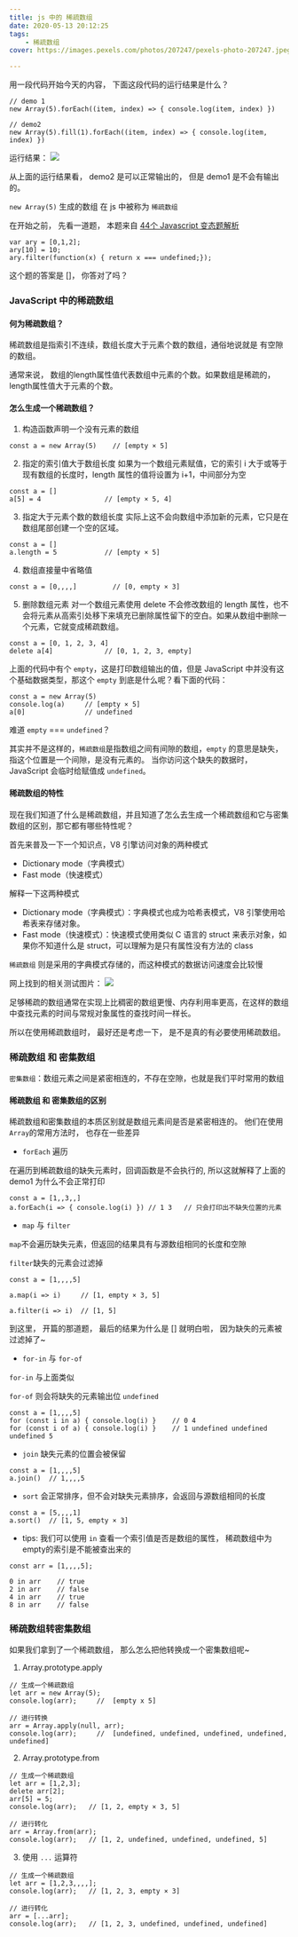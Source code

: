 ```yaml
---
title: js 中的 稀疏数组
date: 2020-05-13 20:12:25
tags:
    - 稀疏数组
cover: https://images.pexels.com/photos/207247/pexels-photo-207247.jpeg?auto=compress&cs=tinysrgb&dpr=2&w=500

---
```


用一段代码开始今天的内容， 下面这段代码的运行结果是什么？

```
// demo 1
new Array(5).forEach((item, index) => { console.log(item, index) })

// demo2
new Array(5).fill(1).forEach((item, index) => { console.log(item, index) })
```


运行结果：
![](https://tva1.sinaimg.cn/large/007S8ZIlly1gewrlxazofj317m0cmwg5.jpg)

从上面的运行结果看， demo2 是可以正常输出的， 但是 demo1 是不会有输出的。

`new Array(5)` 生成的数组 在 js 中被称为 `稀疏数组`

在开始之前， 先看一道题， 本题来自 [44个 Javascript 变态题解析][0]

```
var ary = [0,1,2];
ary[10] = 10;
ary.filter(function(x) { return x === undefined;});

```

这个题的答案是 []， 你答对了吗？


### JavaScript 中的稀疏数组

#### 何为稀疏数组？
稀疏数组是指索引不连续，数组长度大于元素个数的数组，通俗地说就是 有空隙的数组。

通常来说， 数组的length属性值代表数组中元素的个数。如果数组是稀疏的，length属性值大于元素的个数。

#### 怎么生成一个稀疏数组？

1. 构造函数声明一个没有元素的数组

```
const a = new Array(5)    // [empty × 5]

```

2. 指定的索引值大于数组长度
如果为一个数组元素赋值，它的索引 i 大于或等于现有数组的长度时，length 属性的值将设置为 i+1，中间部分为空

```
const a = []
a[5] = 4                // [empty × 5, 4]

```

3. 指定大于元素个数的数组长度
实际上这不会向数组中添加新的元素，它只是在数组尾部创建一个空的区域。

```
const a = []
a.length = 5            // [empty × 5]
```

4.  数组直接量中省略值

```
const a = [0,,,,]         // [0, empty × 3]
```

5. 删除数组元素
对一个数组元素使用 delete 不会修改数组的 length 属性，也不会将元素从高索引处移下来填充已删除属性留下的空白。如果从数组中删除一个元素，它就变成稀疏数组。

```
const a = [0, 1, 2, 3, 4]
delete a[4]             // [0, 1, 2, 3, empty]
```



上面的代码中有个 `empty`，这是打印数组输出的值，但是 JavaScript 中并没有这个基础数据类型，那这个 `empty` 到底是什么呢？看下面的代码：

```
const a = new Array(5)
console.log(a)     // [empty × 5]
a[0]               // undefined
```

难道 `empty` === `undefined`？

其实并不是这样的，`稀疏数组`是指数组之间有间隙的数组，`empty` 的意思是缺失，指这个位置是一个间隙，是没有元素的。 当你访问这个缺失的数据时，JavaScript 会临时给赋值成 `undefined`。


#### 稀疏数组的特性

现在我们知道了什么是稀疏数组，并且知道了怎么去生成一个稀疏数组和它与密集数组的区别，那它都有哪些特性呢？

首先来普及一下一个知识点，V8 引擎访问对象的两种模式
- Dictionary mode（字典模式）
- Fast mode（快速模式）

解释一下这两种模式
- Dictionary mode（字典模式）：字典模式也成为哈希表模式，V8 引擎使用哈希表来存储对象。
- Fast mode（快速模式）：快速模式使用类似 C 语言的 struct 来表示对象，如果你不知道什么是 struct，可以理解为是只有属性没有方法的 class

`稀疏数组` 则是采用的字典模式存储的，而这种模式的数据访问速度会比较慢

网上找到的相关测试图片：
![](https://camo.githubusercontent.com/00fb0f85604cfec2331c16c3dd9b4a745e114d8b/68747470733a2f2f75706c6f61642d696d616765732e6a69616e7368752e696f2f75706c6f61645f696d616765732f31363736373330312d626633386634383238313436343333382e706e673f696d6167654d6f6772322f6175746f2d6f7269656e742f7374726970253743696d61676556696577322f322f772f31323430)



足够稀疏的数组通常在实现上比稠密的数组更慢、内存利用率更高，在这样的数组中查找元素的时间与常规对象属性的查找时间一样长。

所以在使用稀疏数组时， 最好还是考虑一下， 是不是真的有必要使用稀疏数组。

### 稀疏数组 和 密集数组

`密集数组`：数组元素之间是紧密相连的，不存在空隙，也就是我们平时常用的数组

#### 稀疏数组 和 密集数组的区别

稀疏数组和密集数组的本质区别就是数组元素间是否是紧密相连的。 他们在使用 `Array`的常用方法时， 也存在一些差异


- `forEach` 遍历

在遍历到稀疏数组的缺失元素时，回调函数是不会执行的, 所以这就解释了上面的 demo1 为什么不会正常打印

```
const a = [1,,3,,]
a.forEach(i => { console.log(i) }) // 1 3   // 只会打印出不缺失位置的元素
```

- `map` 与 `filter`

`map`不会遍历缺失元素，但返回的结果具有与源数组相同的长度和空隙

`filter`缺失的元素会过滤掉

```
const a = [1,,,,5]

a.map(i => i)     // [1, empty × 3, 5]

a.filter(i => i)  // [1, 5]
```

到这里， 开篇的那道题， 最后的结果为什么是 [] 就明白啦， 因为缺失的元素被过滤掉了~

- `for-in` 与 `for-of`

`for-in` 与上面类似

`for-of` 则会将缺失的元素输出位 `undefined`

```
const a = [1,,,,5]
for (const i in a) { console.log(i) }    // 0 4
for (const i of a) { console.log(i) }    // 1 undefined undefined undefined 5
```

- `join`
缺失元素的位置会被保留
```
const a = [1,,,,5]
a.join()  // 1,,,,5
```

- `sort`
会正常排序，但不会对缺失元素排序，会返回与源数组相同的长度
```
const a = [5,,,,1]
a.sort()  // [1, 5, empty × 3]
```

- tips: 我们可以使用 `in` 查看一个索引值是否是数组的属性， 稀疏数组中为empty的索引是不能被查出来的

```
const arr = [1,,,,5];

0 in arr    // true
2 in arr    // false
4 in arr    // true
8 in arr    // false

```


### 稀疏数组转密集数组

如果我们拿到了一个稀疏数组， 那么怎么把他转换成一个密集数组呢~

1. Array.prototype.apply

```
// 生成一个稀疏数组
let arr = new Array(5);
console.log(arr);     //  [empty x 5]

// 进行转换
arr = Array.apply(null, arr);
console.log(arr);     //  [undefined, undefined, undefined, undefined, undefined]

```

2. Array.prototype.from

```
// 生成一个稀疏数组
let arr = [1,2,3];
delete arr[2];
arr[5] = 5;
console.log(arr);   // [1, 2, empty × 3, 5]

// 进行转化
arr = Array.from(arr);
console.log(arr);   // [1, 2, undefined, undefined, undefined, 5]
```

3. 使用 `...` 运算符

```
// 生成一个稀疏数组
let arr = [1,2,3,,,,];
console.log(arr);   // [1, 2, 3, empty × 3]

// 进行转化
arr = [...arr];
console.log(arr);   // [1, 2, 3, undefined, undefined, undefined]
```


[0]: http://javascript-puzzlers.herokuapp.com/